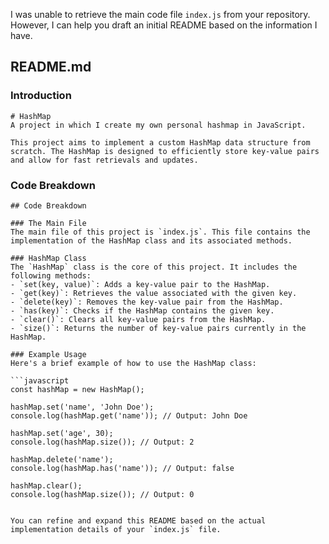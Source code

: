 I was unable to retrieve the main code file `index.js` from your repository. However, I can help you draft an initial README based on the information I have.

## README.md

### Introduction
```
# HashMap
A project in which I create my own personal hashmap in JavaScript.

This project aims to implement a custom HashMap data structure from scratch. The HashMap is designed to efficiently store key-value pairs and allow for fast retrievals and updates.
```

### Code Breakdown
```
## Code Breakdown

### The Main File
The main file of this project is `index.js`. This file contains the implementation of the HashMap class and its associated methods.

### HashMap Class
The `HashMap` class is the core of this project. It includes the following methods:
- `set(key, value)`: Adds a key-value pair to the HashMap.
- `get(key)`: Retrieves the value associated with the given key.
- `delete(key)`: Removes the key-value pair from the HashMap.
- `has(key)`: Checks if the HashMap contains the given key.
- `clear()`: Clears all key-value pairs from the HashMap.
- `size()`: Returns the number of key-value pairs currently in the HashMap.

### Example Usage
Here's a brief example of how to use the HashMap class:

```javascript
const hashMap = new HashMap();

hashMap.set('name', 'John Doe');
console.log(hashMap.get('name')); // Output: John Doe

hashMap.set('age', 30);
console.log(hashMap.size()); // Output: 2

hashMap.delete('name');
console.log(hashMap.has('name')); // Output: false

hashMap.clear();
console.log(hashMap.size()); // Output: 0
```
```

You can refine and expand this README based on the actual implementation details of your `index.js` file.
